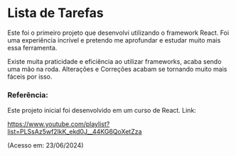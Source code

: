 # Lista de Tarefas
Este foi o primeiro projeto que desenvolvi utilizando o framework React. Foi uma experiência incrível e pretendo me aprofundar e estudar muito mais essa ferramenta.

Existe muita praticidade e eficiência ao utilizar frameworks, acaba sendo uma mão na roda. Alterações e Correções acabam se tornando muito mais fáceis por isso.
### Referência:
Este projeto inicial foi desenvolvido em um curso de React. Link:

https://www.youtube.com/playlist?list=PLSsAz5wf2lkK_ekd0J__44KG6QoXetZza

(Acesso em: 23/06/2024)
